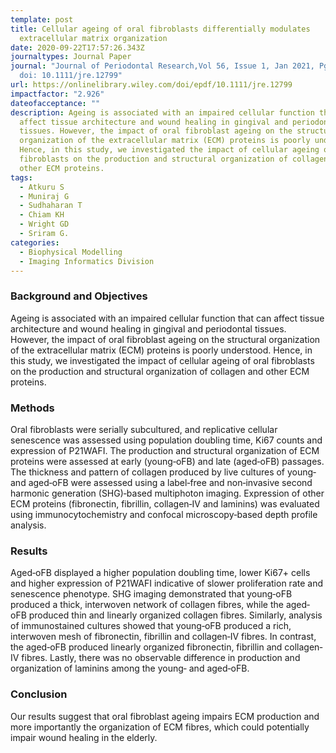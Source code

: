 ```yaml
---
template: post
title: Cellular ageing of oral fibroblasts differentially modulates
  extracellular matrix organization
date: 2020-09-22T17:57:26.343Z
journaltypes: Journal Paper
journal: "Journal of Periodontal Research,Vol 56, Issue 1, Jan 2021, Pg 108-120,
  doi: 10.1111/jre.12799"
url: https://onlinelibrary.wiley.com/doi/epdf/10.1111/jre.12799
impactfactor: "2.926"
dateofacceptance: ""
description: Ageing is associated with an impaired cellular function that can
  affect tissue architecture and wound healing in gingival and periodontal
  tissues. However, the impact of oral fibroblast ageing on the structural
  organization of the extracellular matrix (ECM) proteins is poorly understood.
  Hence, in this study, we investigated the impact of cellular ageing of oral
  fibroblasts on the production and structural organization of collagen and
  other ECM proteins.
tags:
  - Atkuru S
  - Muniraj G
  - Sudhaharan T
  - Chiam KH
  - Wright GD
  - Sriram G.
categories:
  - Biophysical Modelling
  - Imaging Informatics Division
---
```

<!--StartFragment-->

### Background and Objectives

Ageing is associated with an impaired cellular function that can affect tissue architecture and wound healing in gingival and periodontal tissues. However, the impact of oral fibroblast ageing on the structural organization of the extracellular matrix (ECM) proteins is poorly understood. Hence, in this study, we investigated the impact of cellular ageing of oral fibroblasts on the production and structural organization of collagen and other ECM proteins.

### Methods

Oral fibroblasts were serially subcultured, and replicative cellular senescence was assessed using population doubling time, Ki67 counts and expression of P21WAFI. The production and structural organization of ECM proteins were assessed at early (young‐oFB) and late (aged‐oFB) passages. The thickness and pattern of collagen produced by live cultures of young‐ and aged‐oFB were assessed using a label‐free and non‐invasive second harmonic generation (SHG)‐based multiphoton imaging. Expression of other ECM proteins (fibronectin, fibrillin, collagen‐IV and laminins) was evaluated using immunocytochemistry and confocal microscopy‐based depth profile analysis.

### Results

Aged‐oFB displayed a higher population doubling time, lower Ki67+ cells and higher expression of P21WAFI indicative of slower proliferation rate and senescence phenotype. SHG imaging demonstrated that young‐oFB produced a thick, interwoven network of collagen fibres, while the aged‐oFB produced thin and linearly organized collagen fibres. Similarly, analysis of immunostained cultures showed that young‐oFB produced a rich, interwoven mesh of fibronectin, fibrillin and collagen‐IV fibres. In contrast, the aged‐oFB produced linearly organized fibronectin, fibrillin and collagen‐IV fibres. Lastly, there was no observable difference in production and organization of laminins among the young‐ and aged‐oFB.

### Conclusion

Our results suggest that oral fibroblast ageing impairs ECM production and more importantly the organization of ECM fibres, which could potentially impair wound healing in the elderly.

<!--EndFragment-->